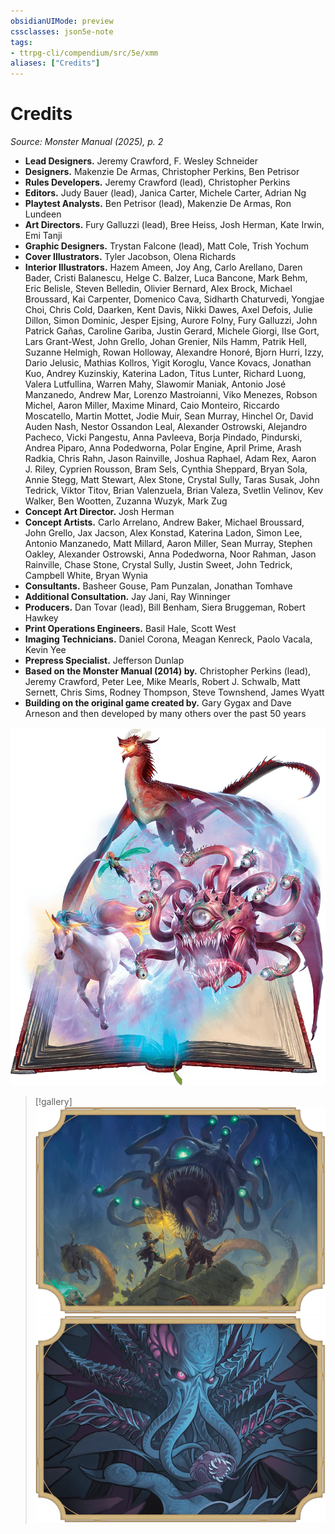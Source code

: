 ```yaml
---
obsidianUIMode: preview
cssclasses: json5e-note
tags:
- ttrpg-cli/compendium/src/5e/xmm
aliases: ["Credits"]
---
```

# Credits
*Source: Monster Manual (2025), p. 2* 

- **Lead Designers.** Jeremy Crawford, F. Wesley Schneider  
- **Designers.** Makenzie De Armas, Christopher Perkins, Ben Petrisor  
- **Rules Developers.** Jeremy Crawford (lead), Christopher Perkins  
- **Editors.** Judy Bauer (lead), Janica Carter, Michele Carter, Adrian Ng  
- **Playtest Analysts.** Ben Petrisor (lead), Makenzie De Armas, Ron Lundeen  
- **Art Directors.** Fury Galluzzi (lead), Bree Heiss, Josh Herman, Kate Irwin, Emi Tanji  
- **Graphic Designers.** Trystan Falcone (lead), Matt Cole, Trish Yochum  
- **Cover Illustrators.** Tyler Jacobson, Olena Richards  
- **Interior Illustrators.** Hazem Ameen, Joy Ang, Carlo Arellano, Daren Bader, Cristi Balanescu, Helge C. Balzer, Luca Bancone, Mark Behm, Eric Belisle, Steven Belledin, Olivier Bernard, Alex Brock, Michael Broussard, Kai Carpenter, Domenico Cava, Sidharth Chaturvedi, Yongjae Choi, Chris Cold, Daarken, Kent Davis, Nikki Dawes, Axel Defois, Julie Dillon, Simon Dominic, Jesper Ejsing, Aurore Folny, Fury Galluzzi, John Patrick Gañas, Caroline Gariba, Justin Gerard, Michele Giorgi, IIse Gort, Lars Grant-West, John Grello, Johan Grenier, Nils Hamm, Patrik Hell, Suzanne Helmigh, Rowan Holloway, Alexandre Honoré, Bjorn Hurri, Izzy, Dario Jelusic, Mathias Kollros, Yigit Koroglu, Vance Kovacs, Jonathan Kuo, Andrey Kuzinskiy, Katerina Ladon, Titus Lunter, Richard Luong, Valera Lutfullina, Warren Mahy, Slawomir Maniak, Antonio José Manzanedo, Andrew Mar, Lorenzo Mastroianni, Viko Menezes, Robson Michel, Aaron Miller, Maxime Minard, Caio Monteiro, Riccardo Moscatello, Martin Mottet, Jodie Muir, Sean Murray, Hinchel Or, David Auden Nash, Nestor Ossandon Leal, Alexander Ostrowski, Alejandro Pacheco, Vicki Pangestu, Anna Pavleeva, Borja Pindado, Pindurski, Andrea Piparo, Anna Podedworna, Polar Engine, April Prime, Arash Radkia, Chris Rahn, Jason Rainville, Joshua Raphael, Adam Rex, Aaron J. Riley, Cyprien Rousson, Bram Sels, Cynthia Sheppard, Bryan Sola, Annie Stegg, Matt Stewart, Alex Stone, Crystal Sully, Taras Susak, John Tedrick, Viktor Titov, Brian Valenzuela, Brian Valeza, Svetlin Velinov, Kev Walker, Ben Wootten, Zuzanna Wuzyk, Mark Zug  
- **Concept Art Director.** Josh Herman  
- **Concept Artists.** Carlo Arrelano, Andrew Baker, Michael Broussard, John Grello, Jax Jacson, Alex Konstad, Katerina Ladon, Simon Lee, Antonio Manzanedo, Matt Millard, Aaron Miller, Sean Murray, Stephen Oakley, Alexander Ostrowski, Anna Podedworna, Noor Rahman, Jason Rainville, Chase Stone, Crystal Sully, Justin Sweet, John Tedrick, Campbell White, Bryan Wynia  
- **Consultants.** Basheer Gouse, Pam Punzalan, Jonathan Tomhave  
- **Additional Consultation.** Jay Jani, Ray Winninger  
- **Producers.** Dan Tovar (lead), Bill Benham, Siera Bruggeman, Robert Hawkey  
- **Print Operations Engineers.** Basil Hale, Scott West  
- **Imaging Technicians.** Daniel Corona, Meagan Kenreck, Paolo Vacala, Kevin Yee  
- **Prepress Specialist.** Jefferson Dunlap  
- **Based on the Monster Manual (2014) by.** Christopher Perkins (lead), Jeremy Crawford, Peter Lee, Mike Mearls, Robert J. Schwalb, Matt Sernett, Chris Sims, Rodney Thompson, Steve Townshend, James Wyatt  
- **Building on the original game created by.** Gary Gygax and Dave Arneson and then developed by many others over the past 50 years  

![](3-Compendium/books/monster-manual-2025/img/028-29-001-title-splash.webp#center)

> [!gallery]
> ![On the Cover: On this cove...](3-Compendium/books/monster-manual-2025/img/029-29-002-traditional-cover.webp#gallery "On the Cover: On this cover by Tyler Jacobson, adventurers Vajra Safahr and Minsc test their mettle against a beholder and its horde of horrors. Will they prove themselves heroes or lunch?")
> ![On the Alt-Cover: Got some...](3-Compendium/books/monster-manual-2025/img/030-29-003-alt-cover.webp#gallery "On the Alt-Cover: Got something on your mind? A mind flayer offers one of its brain-consuming brood as an alternative in this aberrant illustration by Olena Richards.")